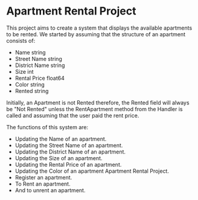 # Apartment Rental Project
This project aims to create a system that displays the available apartments to be rented.
We started by assuming that the structure of an apartment consists of:
* Name string
* Street Name string
* District Name string 
* Size int
* Rental Price float64
* Color string
* Rented string
  
Initially, an Apartment is not Rented therefore, the Rented field will always be "Not Rented" unless the RentApartment method from the Handler is called and assuming that the user paid the rent price. 

The functions of this system are:
* Updating the Name of an apartment.
* Updating the Street Name of an apartment.
* Updating the District Name of an apartment.
* Updating the Size of an apartment.
* Updating the Rental Price of an apartment.
* Updating the Color of an apartment Apartment Rental Project.
* Register an apartment.
* To Rent an apartment. 
* And to unrent an apartment.
  

